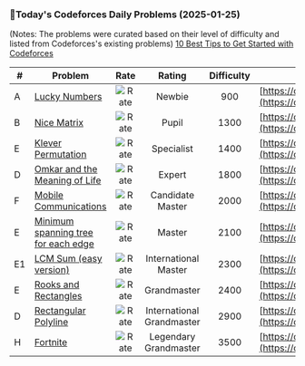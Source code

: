 ### 🌟Today's Codeforces Daily Problems (2025-01-25)
(Notes: The problems were curated based on their level of difficulty and listed from Codeforces's existing problems)
[10 Best Tips to Get Started with Codeforces](https://github.com/ika9810/Codeforces-Daily-Problems/blob/main/10%20Best%20Tips%20to%20Get%20Started%20with%20Codeforces.md)

| # | Problem | Rate| Rating | Difficulty | Contest |
|---| ----- | :--------: | :----------: | :----------: | ---------- |
|A|[Lucky Numbers](https://codeforces.com/contest/1808/problem/A)|![Rate](https://img.shields.io/badge/Newbie-900-lightgrey)|Newbie|900|[https://codeforces.com/contest/1808](https://codeforces.com/contest/1808)|
|B|[Nice Matrix](https://codeforces.com/contest/1422/problem/B)|![Rate](https://img.shields.io/badge/Pupil-1300-brightgreen)|Pupil|1300|[https://codeforces.com/contest/1422](https://codeforces.com/contest/1422)|
|E|[Klever Permutation](https://codeforces.com/contest/1927/problem/E)|![Rate](https://img.shields.io/badge/Specialist-1400-9cf)|Specialist|1400|[https://codeforces.com/contest/1927](https://codeforces.com/contest/1927)|
|D|[Omkar and the Meaning of Life](https://codeforces.com/contest/1583/problem/D)|![Rate](https://img.shields.io/badge/Expert-1800-blue)|Expert|1800|[https://codeforces.com/contest/1583](https://codeforces.com/contest/1583)|
|F|[Mobile Communications](https://codeforces.com/contest/926/problem/F)|![Rate](https://img.shields.io/badge/Candidate%20Master-2000-blueviolet)|Candidate Master|2000|[https://codeforces.com/contest/926](https://codeforces.com/contest/926)|
|E|[Minimum spanning tree for each edge](https://codeforces.com/contest/609/problem/E)|![Rate](https://img.shields.io/badge/Master-2100-orange)|Master|2100|[https://codeforces.com/contest/609](https://codeforces.com/contest/609)|
|E1|[LCM Sum (easy version)](https://codeforces.com/contest/1712/problem/E1)|![Rate](https://img.shields.io/badge/International%20Master-2300-orange)|International Master|2300|[https://codeforces.com/contest/1712](https://codeforces.com/contest/1712)|
|E|[Rooks and Rectangles](https://codeforces.com/contest/524/problem/E)|![Rate](https://img.shields.io/badge/Grandmaster-2400-red)|Grandmaster|2400|[https://codeforces.com/contest/524](https://codeforces.com/contest/524)|
|D|[Rectangular Polyline](https://codeforces.com/contest/1444/problem/D)|![Rate](https://img.shields.io/badge/International%20Grandmaster-2900-red)|International Grandmaster|2900|[https://codeforces.com/contest/1444](https://codeforces.com/contest/1444)|
|H|[Fortnite](https://codeforces.com/contest/1994/problem/H)|![Rate](https://img.shields.io/badge/Legendary%20Grandmaster-3500-red)|Legendary Grandmaster|3500|[https://codeforces.com/contest/1994](https://codeforces.com/contest/1994)|
